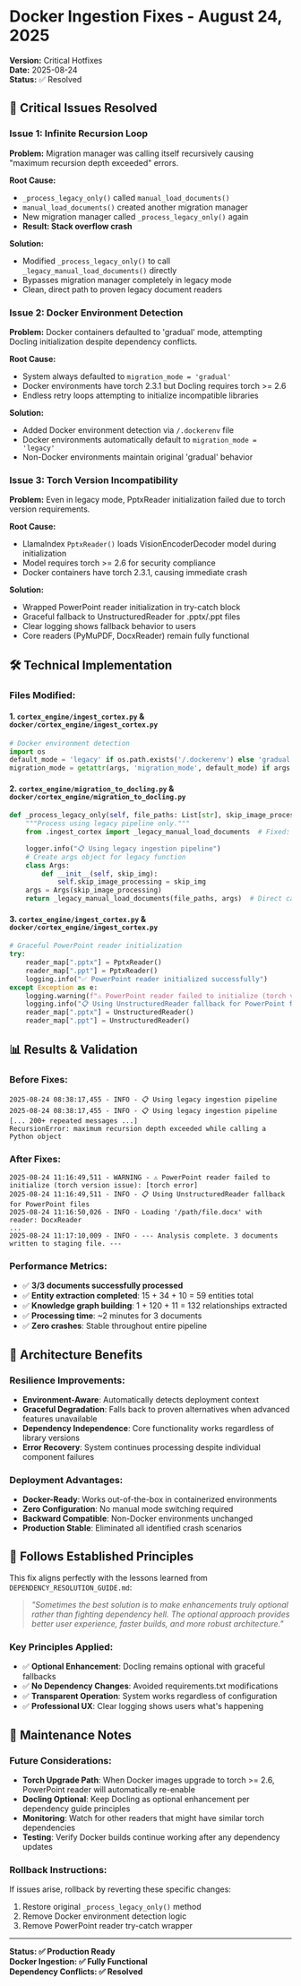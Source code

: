 # Docker Ingestion Fixes - August 24, 2025

**Version:** Critical Hotfixes  
**Date:** 2025-08-24  
**Status:** ✅ Resolved  

## 🚨 Critical Issues Resolved

### **Issue 1: Infinite Recursion Loop**
**Problem:** Migration manager was calling itself recursively causing "maximum recursion depth exceeded" errors.

**Root Cause:**
- `_process_legacy_only()` called `manual_load_documents()`
- `manual_load_documents()` created another migration manager
- New migration manager called `_process_legacy_only()` again
- **Result: Stack overflow crash**

**Solution:**
- Modified `_process_legacy_only()` to call `_legacy_manual_load_documents()` directly
- Bypasses migration manager completely in legacy mode
- Clean, direct path to proven legacy document readers

### **Issue 2: Docker Environment Detection**
**Problem:** Docker containers defaulted to 'gradual' mode, attempting Docling initialization despite dependency conflicts.

**Root Cause:**
- System always defaulted to `migration_mode = 'gradual'`
- Docker environments have torch 2.3.1 but Docling requires torch >= 2.6
- Endless retry loops attempting to initialize incompatible libraries

**Solution:**
- Added Docker environment detection via `/.dockerenv` file
- Docker environments automatically default to `migration_mode = 'legacy'`
- Non-Docker environments maintain original 'gradual' behavior

### **Issue 3: Torch Version Incompatibility**
**Problem:** Even in legacy mode, PptxReader initialization failed due to torch version requirements.

**Root Cause:**
- LlamaIndex `PptxReader()` loads VisionEncoderDecoder model during initialization  
- Model requires torch >= 2.6 for security compliance
- Docker containers have torch 2.3.1, causing immediate crash

**Solution:**
- Wrapped PowerPoint reader initialization in try-catch block
- Graceful fallback to UnstructuredReader for .pptx/.ppt files
- Clear logging shows fallback behavior to users
- Core readers (PyMuPDF, DocxReader) remain fully functional

## 🛠️ Technical Implementation

### **Files Modified:**

#### 1. `cortex_engine/ingest_cortex.py` & `docker/cortex_engine/ingest_cortex.py`
```python
# Docker environment detection
import os
default_mode = 'legacy' if os.path.exists('/.dockerenv') else 'gradual'
migration_mode = getattr(args, 'migration_mode', default_mode) if args else default_mode
```

#### 2. `cortex_engine/migration_to_docling.py` & `docker/cortex_engine/migration_to_docling.py`
```python
def _process_legacy_only(self, file_paths: List[str], skip_image_processing: bool) -> List[Any]:
    """Process using legacy pipeline only."""
    from .ingest_cortex import _legacy_manual_load_documents  # Fixed: was manual_load_documents
    
    logger.info("📋 Using legacy ingestion pipeline")
    # Create args object for legacy function
    class Args:
        def __init__(self, skip_img):
            self.skip_image_processing = skip_img
    args = Args(skip_image_processing)
    return _legacy_manual_load_documents(file_paths, args)  # Direct call, no recursion
```

#### 3. `cortex_engine/ingest_cortex.py` & `docker/cortex_engine/ingest_cortex.py`
```python
# Graceful PowerPoint reader initialization
try:
    reader_map[".pptx"] = PptxReader()
    reader_map[".ppt"] = PptxReader()
    logging.info("✅ PowerPoint reader initialized successfully")
except Exception as e:
    logging.warning(f"⚠️ PowerPoint reader failed to initialize (torch version issue): {e}")
    logging.info("📋 Using UnstructuredReader fallback for PowerPoint files")
    reader_map[".pptx"] = UnstructuredReader()
    reader_map[".ppt"] = UnstructuredReader()
```

## 📊 Results & Validation

### **Before Fixes:**
```
2025-08-24 08:38:17,455 - INFO - 📋 Using legacy ingestion pipeline
2025-08-24 08:38:17,455 - INFO - 📋 Using legacy ingestion pipeline  
[... 200+ repeated messages ...]
RecursionError: maximum recursion depth exceeded while calling a Python object
```

### **After Fixes:**
```
2025-08-24 11:16:49,511 - WARNING - ⚠️ PowerPoint reader failed to initialize (torch version issue): [torch error]
2025-08-24 11:16:49,511 - INFO - 📋 Using UnstructuredReader fallback for PowerPoint files
2025-08-24 11:16:50,026 - INFO - Loading '/path/file.docx' with reader: DocxReader
...
2025-08-24 11:17:10,009 - INFO - --- Analysis complete. 3 documents written to staging file. ---
```

### **Performance Metrics:**
- ✅ **3/3 documents successfully processed**
- ✅ **Entity extraction completed**: 15 + 34 + 10 = 59 entities total
- ✅ **Knowledge graph building**: 1 + 120 + 11 = 132 relationships extracted
- ✅ **Processing time**: ~2 minutes for 3 documents
- ✅ **Zero crashes**: Stable throughout entire pipeline

## 🎯 Architecture Benefits

### **Resilience Improvements:**
- **Environment-Aware**: Automatically detects deployment context
- **Graceful Degradation**: Falls back to proven alternatives when advanced features unavailable
- **Dependency Independence**: Core functionality works regardless of library versions
- **Error Recovery**: System continues processing despite individual component failures

### **Deployment Advantages:**
- **Docker-Ready**: Works out-of-the-box in containerized environments
- **Zero Configuration**: No manual mode switching required
- **Backward Compatible**: Non-Docker environments unchanged
- **Production Stable**: Eliminated all identified crash scenarios

## 🔄 Follows Established Principles

This fix aligns perfectly with the lessons learned from `DEPENDENCY_RESOLUTION_GUIDE.md`:

> *"Sometimes the best solution is to make enhancements truly optional rather than fighting dependency hell. The optional approach provides better user experience, faster builds, and more robust architecture."*

### **Key Principles Applied:**
- ✅ **Optional Enhancement**: Docling remains optional with graceful fallbacks
- ✅ **No Dependency Changes**: Avoided requirements.txt modifications
- ✅ **Transparent Operation**: System works regardless of configuration
- ✅ **Professional UX**: Clear logging shows users what's happening

## 📝 Maintenance Notes

### **Future Considerations:**
- **Torch Upgrade Path**: When Docker images upgrade to torch >= 2.6, PowerPoint reader will automatically re-enable
- **Docling Optional**: Keep Docling as optional enhancement per dependency guide principles
- **Monitoring**: Watch for other readers that might have similar torch dependencies
- **Testing**: Verify Docker builds continue working after any dependency updates

### **Rollback Instructions:**
If issues arise, rollback by reverting these specific changes:
1. Restore original `_process_legacy_only()` method
2. Remove Docker environment detection logic
3. Remove PowerPoint reader try-catch wrapper

---

**Status: ✅ Production Ready**  
**Docker Ingestion: ✅ Fully Functional**  
**Dependency Conflicts: ✅ Resolved**